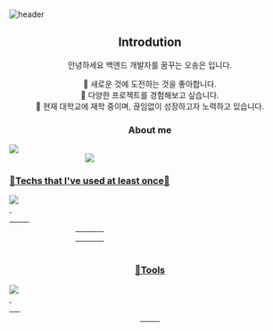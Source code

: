 ###
![header](https://capsule-render.vercel.app/api?type=waving&color=timeGradient&text=Welcome%20to%20SongEun's%20GitHub%20👋&animation=twinkling&fontSize=35&fontAlignY=40&fontAlign=52&height=250)

<div align="center">
  <p align="center">
  <div align=center>
    <h2>Introdution</h2>
    <p>안녕하세요 백엔드 개발자를 꿈꾸는 오송은 입니다.</p>
    <span>🌱 새로운 것에 도전하는 것을 좋아합니다.</span>
    <br>
    <span>🌱 다양한 프로젝트를 경험해보고 싶습니다.</span>
    <br>
    <span>🌱 현재 대학교에 재학 중이며, 끊임없이 성장하고자 노력하고 있습니다.</span>
    <br>

</div>

<h3 align="center">About me</h3>
<div style="display:flex; flex-direction:column; align-items:flex-start;">
      <a href="https://www.instagram.com/songeun_1228/">
        <img src="https://img.shields.io/badge/
        Instagram-E4405F?style=for-the-badge&logo=Instagram&logoColor=white"> 
      </a>
      <a href="mailto:zxcvbnm85493@gmail.com">
        <img src="https://img.shields.io/badge/
        Gmail-EA4335?style=for-the-badge&logo=Gmail&logoColor=white"> 
<h3 align="center">🔨Techs that I've used at least once🔨</h3>
<div style="display:flex; flex-direction:column; align-items:flex-start;">
  <img src="https://img.shields.io/badge/Java-007396.svg?style=flat&logo=Java&logoColor=white" />&nbsp
  <img src="https://img.shields.io/badge/Python-3776AB.svg?style=flat&logo=Python&logoColor=white"/>&nbsp
  <img src="https://img.shields.io/badge/C++-00599C.svg?style=flat&logo=C++&logoColor=white"/>&nbsp
  <img src="https://img.shields.io/badge/Python-3776AB.svg?style=flat&logo=Python&logoColor=white"/>&nbsp
  <img src="https://img.shields.io/badge/C#-512BD4.svg?style=flat&logo=C#&logoColor=white"/>&nbsp
  <img src="https://img.shields.io/badge/JavaScript-F7DF1E.svg?style=flat&logo=JavaScript&logoColor=white"/>&nbsp
</div>
<div align="center">
  <img src="https://img.shields.io/badge/Spring-6DB33F.svg?style=flat&logo=Spring&logoColor=white"/>&nbsp
  <img src="https://img.shields.io/badge/SpringBoot-6DB33F.svg?style=flat&logo=SpringBoot&logoColor=white"/>&nbsp
  <img src="https://img.shields.io/badge/jQuery-0769AD.svg?style=flat&logo=jQuery&logoColor=white"/>&nbsp
  <img src="https://img.shields.io/badge/Linux-FCC624.svg?style=flat&logo=Linux&logoColor=white"/>&nbsp
  <img src="https://img.shields.io/badge/MySQL-4479A1.svg?style=flat&logo=MySQL&logoColor=white"/>&nbsp
  <img src="https://img.shields.io/badge/Linux-FCC624.svg?style=flat&logo=Linux&logoColor=white"/>&nbsp
  <img src="https://img.shields.io/badge/MariaDB-003545.svg?style=flat&logo=MariaDB&logoColor=white"/>&nbsp
</div>
<div align="center">
  <img src="https://img.shields.io/badge/PHP-777BB4.svg?style=flat&logo=PHP&logoColor=white"/>&nbsp
  <img src="https://img.shields.io/badge/CSS3-1572B6.svg?style=flat&logo=CSS3&logoColor=white"/>&nbsp
  <img src="https://img.shields.io/badge/HTML5-E34F26.svg?style=flat&logo=HTML5&logoColor=white"/>&nbsp
  <img src="https://img.shields.io/badge/AWS-232F3E.svg?style=flat&logo=AWS&logoColor=white"/>&nbsp
  <img src="https://img.shields.io/badge/Amazon EC2-FF9900.svg?style=flat&logo=EC2&logoColor=white"/>&nbsp
  <img src="https://img.shields.io/badge/Amazon S3-569A31.svg?style=flat&logo=S3&logoColor=white"/>&nbsp
  <img src="https://img.shields.io/badge/Android Studio-3DDC84.svg?style=flat&logo=Android Studio&logoColor=white"/>&nbsp
</div><br>
</div>

<h3 align="center">🔨Tools</h3>
<div style="display:flex; flex-direction:column; align-items:flex-start;">
  <img src="https://img.shields.io/badge/Visual Studio-5C2D91.svg?style=flat&logo=Visual Studio&logoColor=white"/>&nbsp
  <img src="https://img.shields.io/badge/Visual Studio Code-007ACC.svg?style=flat&logo=Visual Studio Code&logoColor=white"/>&nbsp
  <img src="https://img.shields.io/badge/VirtualBox-183A61.svg?style=flat&logo=VirtualBox&logoColor=white"/>&nbsp
  <img src="https://img.shields.io/badge/CentOS-262577.svg?style=flat&logo=CentOS&logoColor=white"/>&nbsp
</div>
<div align="center">
  <img src="https://img.shields.io/badge/Eclipse IDE-2C2255.svg?style=flat&logo=Eclipse IDE&logoColor=white"/>&nbsp
  <img src="https://img.shields.io/badge/Apache Tomcat-F8DC75.svg?style=flat&logo=Apache Tomcat&logoColor=white"/>&nbsp
  <img src="https://img.shields.io/badge/GitHub-181717.svg?style=flat&logo=GitHub&logoColor=white"/>&nbsp
  <img src="https://img.shields.io/badge/Notion-000000.svg?style=flat&logo=Notion&logoColor=white"/>&nbsp
  <img src="https://img.shields.io/badge/Slack-4A154B.svg?style=flat&logo=Slack&logoColor=white"/>&nbsp
</div><br>
</div>
<!--
**ddoddo1228/ddoddo1228** is a ✨ _special_ ✨ repository because its `README.md` (this file) appears on your GitHub profile.

Here are some ideas to get you started:

- 🔭 I’m currently working on ...
- 🌱 I’m currently learning ...
- 👯 I’m looking to collaborate on ...
- 🤔 I’m looking for help with ...
- 💬 Ask me about ...
- 📫 How to reach me: ...
- 😄 Pronouns: ...
- ⚡ Fun fact: ...
-->


